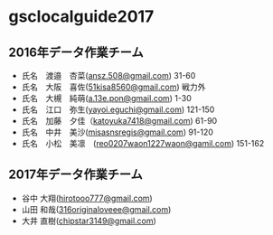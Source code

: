 # gsclocalguide2017

## 2016年データ作業チーム
* 氏名　渡邉　杏菜(ansz.508@gmail.com) 31-60
* 氏名　大阪　喜佐(51kisa8560@gmail.com) 戦力外
* 氏名　大槻　純萌(a.13e.pon@gmail.com) 1-30
* 氏名　江口　弥生(yayoi.eguchi@gmail.com) 121-150
* 氏名　加藤　夕佳（katoyuka7418@gmail.com) 61-90
* 氏名　中井　美沙(misasnsregis@gmail.com) 91-120
* 氏名　小松　美凛　(reo0207waon1227waon@gamil.com) 151-162
## 2017年データ作業チーム
* 谷中 大翔(hirotooo777@gmail.com)
* 山田 和哉(316originaloveee@gmail.com)
* 大井 直樹(chipstar3149@gmail.com)
